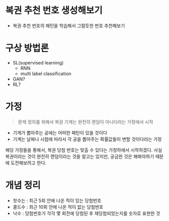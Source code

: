 # 복권 추천 번호 생성해보기

* 복권 추천 번호의 패턴을 학습해서 그럴듯한 번호 추천해보기

# 구상 방법론

* SL(supervised learning)
    * RNN
    * multi label classification 
* GAN?
* RL?

# 가정

> 문제 정의를 위해서 복권 기계는 완전히 랜덤이 아니다라는 가정에서 시작

* 기계가 뽑아주는 공에는 어떠한 패턴이 있을 것이다
* 기계는 날짜나 시점에 따라서 각 공을 뽑아주는 확률값들이 변할 것이다라는 가정


해당 가정들을 통해서, 복권 당첨 번호는 맞출 수 있다는 가정하에서 시작하겠다. 
사실 복권이라는 것이 완전히 랜덤이라는 것을 알고는 있지만, 궁금한 것은 해봐야하기 때문에 도전해보려고 한다.

# 개념 정리

* 핫수는 :  최근 5회 안에 나온 적이 있는 당첨번호
* 콜드수 :  최근 10회 안에 나온 적이 없는 당첨번호
* 낙수   :  당첨번호가 각각 몇 회전에 당첨된 후 재당첨되었는지를 숫자로 표현한 것
